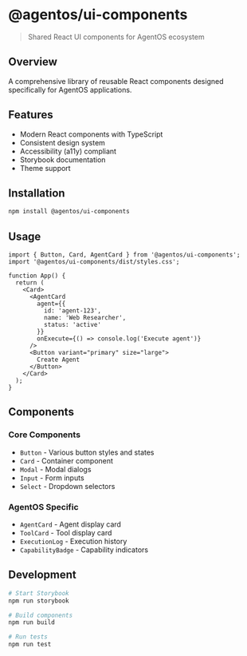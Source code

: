 # @agentos/ui-components

> Shared React UI components for AgentOS ecosystem

## Overview

A comprehensive library of reusable React components designed specifically for AgentOS applications.

## Features

- Modern React components with TypeScript
- Consistent design system
- Accessibility (a11y) compliant
- Storybook documentation
- Theme support

## Installation

```bash
npm install @agentos/ui-components
```

## Usage

```tsx
import { Button, Card, AgentCard } from '@agentos/ui-components';
import '@agentos/ui-components/dist/styles.css';

function App() {
  return (
    <Card>
      <AgentCard
        agent={{
          id: 'agent-123',
          name: 'Web Researcher',
          status: 'active'
        }}
        onExecute={() => console.log('Execute agent')}
      />
      <Button variant="primary" size="large">
        Create Agent
      </Button>
    </Card>
  );
}
```

## Components

### Core Components
- `Button` - Various button styles and states
- `Card` - Container component
- `Modal` - Modal dialogs
- `Input` - Form inputs
- `Select` - Dropdown selectors

### AgentOS Specific
- `AgentCard` - Agent display card
- `ToolCard` - Tool display card
- `ExecutionLog` - Execution history
- `CapabilityBadge` - Capability indicators

## Development

```bash
# Start Storybook
npm run storybook

# Build components
npm run build

# Run tests
npm run test
```